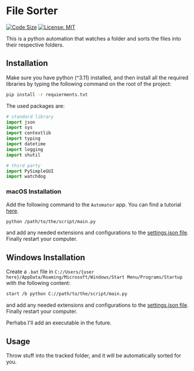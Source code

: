 # File Sorter

[![Code Size](https://img.shields.io/github/languages/code-size/realshouzy/file-sorter)](https://github.com/realshouzy/file-sorter)
[![License: MIT](https://img.shields.io/badge/License-MIT-yellow.svg)](https://opensource.org/licenses/MIT)

This is a python automation that watches a folder and sorts the files into their respective folders.

## Installation

Make sure you have python (^3.11) installed, and then install all the required libraries by typing the following command on the root of the project:

```bash
pip install -r requierments.txt
```

The used packages are:

```python
# standard library
import json
import sys
import contextlib
import typing
import datetime
import logging
import shutil

# third party
import PySimpleGUI
import watchdog
```

### macOS Installation

Add the following command to the ``Automator`` app. You can find a tutorial [here](https://youtu.be/LfxZMofHs_U?t=658).

```bash
python /path/to/the/script/main.py
```

and add any needed extensions and configurations to the [settings.json file](/scripts/settings.json). Finally restart your computer.

## Windows Installation

Create a ``.bat`` file in ``C://Users/{user here}/AppData/Roaming/Microsoft/Windows/Start Menu/Programs/Startup`` with the following content:

```bash
start /b python C://path/to/the/script/main.py
```

and add any needed extensions and configurations to the [settings.json file](/scripts/settings.json). Finally restart your computer.

Perhabs I'll add an executable in the future.

## Usage

Throw stuff into the tracked folder, and it will be automatically sorted for you.
